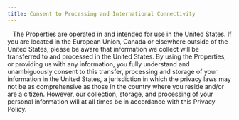 ```yaml
---
title: Consent to Processing and International Connectivity
---
```


<p>&nbsp;&nbsp;&nbsp;The Properties are operated in and intended for use in the United States. If you are located in the European Union, Canada or elsewhere outside of the United States, please be aware that information we collect will be transferred to and processed in the United States. By using the Properties, or providing us with any information, you fully understand and unambiguously consent to this transfer, processing and storage of your information in the United States, a jurisdiction in which the privacy laws may not be as comprehensive as those in the country where you reside and/or are a citizen. However, our collection, storage, and processing of your personal information will at all times be in accordance with this Privacy Policy.</p>  
